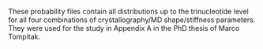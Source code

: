 These probability files contain all distributions up to the trinucleotide level for all four combinations of crystallography/MD shape/stiffness parameters. They were used for the study in Appendix A in the PhD thesis of Marco Tompitak.
